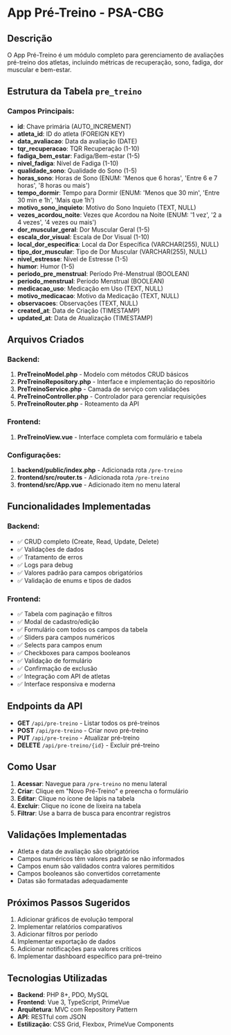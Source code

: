 # App Pré-Treino - PSA-CBG

## Descrição
O App Pré-Treino é um módulo completo para gerenciamento de avaliações pré-treino dos atletas, incluindo métricas de recuperação, sono, fadiga, dor muscular e bem-estar.

## Estrutura da Tabela `pre_treino`

### Campos Principais:
- **id**: Chave primária (AUTO_INCREMENT)
- **atleta_id**: ID do atleta (FOREIGN KEY)
- **data_avaliacao**: Data da avaliação (DATE)
- **tqr_recuperacao**: TQR Recuperação (1-10)
- **fadiga_bem_estar**: Fadiga/Bem-estar (1-5)
- **nivel_fadiga**: Nível de Fadiga (1-10)
- **qualidade_sono**: Qualidade do Sono (1-5)
- **horas_sono**: Horas de Sono (ENUM: 'Menos que 6 horas', 'Entre 6 e 7 horas', '8 horas ou mais')
- **tempo_dormir**: Tempo para Dormir (ENUM: 'Menos que 30 min', 'Entre 30 min e 1h', 'Mais que 1h')
- **motivo_sono_inquieto**: Motivo do Sono Inquieto (TEXT, NULL)
- **vezes_acordou_noite**: Vezes que Acordou na Noite (ENUM: '1 vez', '2 a 4 vezes', '4 vezes ou mais')
- **dor_muscular_geral**: Dor Muscular Geral (1-5)
- **escala_dor_visual**: Escala de Dor Visual (1-10)
- **local_dor_especifica**: Local da Dor Específica (VARCHAR(255), NULL)
- **tipo_dor_muscular**: Tipo de Dor Muscular (VARCHAR(255), NULL)
- **nivel_estresse**: Nível de Estresse (1-5)
- **humor**: Humor (1-5)
- **periodo_pre_menstrual**: Período Pré-Menstrual (BOOLEAN)
- **periodo_menstrual**: Período Menstrual (BOOLEAN)
- **medicacao_uso**: Medicação em Uso (TEXT, NULL)
- **motivo_medicacao**: Motivo da Medicação (TEXT, NULL)
- **observacoes**: Observações (TEXT, NULL)
- **created_at**: Data de Criação (TIMESTAMP)
- **updated_at**: Data de Atualização (TIMESTAMP)

## Arquivos Criados

### Backend:
1. **PreTreinoModel.php** - Modelo com métodos CRUD básicos
2. **PreTreinoRepository.php** - Interface e implementação do repositório
3. **PreTreinoService.php** - Camada de serviço com validações
4. **PreTreinoController.php** - Controlador para gerenciar requisições
5. **PreTreinoRouter.php** - Roteamento da API

### Frontend:
1. **PreTreinoView.vue** - Interface completa com formulário e tabela

### Configurações:
1. **backend/public/index.php** - Adicionada rota `/pre-treino`
2. **frontend/src/router.ts** - Adicionada rota `/pre-treino`
3. **frontend/src/App.vue** - Adicionado item no menu lateral

## Funcionalidades Implementadas

### Backend:
- ✅ CRUD completo (Create, Read, Update, Delete)
- ✅ Validações de dados
- ✅ Tratamento de erros
- ✅ Logs para debug
- ✅ Valores padrão para campos obrigatórios
- ✅ Validação de enums e tipos de dados

### Frontend:
- ✅ Tabela com paginação e filtros
- ✅ Modal de cadastro/edição
- ✅ Formulário com todos os campos da tabela
- ✅ Sliders para campos numéricos
- ✅ Selects para campos enum
- ✅ Checkboxes para campos booleanos
- ✅ Validação de formulário
- ✅ Confirmação de exclusão
- ✅ Integração com API de atletas
- ✅ Interface responsiva e moderna

## Endpoints da API

- **GET** `/api/pre-treino` - Listar todos os pré-treinos
- **POST** `/api/pre-treino` - Criar novo pré-treino
- **PUT** `/api/pre-treino` - Atualizar pré-treino
- **DELETE** `/api/pre-treino/{id}` - Excluir pré-treino

## Como Usar

1. **Acessar**: Navegue para `/pre-treino` no menu lateral
2. **Criar**: Clique em "Novo Pré-Treino" e preencha o formulário
3. **Editar**: Clique no ícone de lápis na tabela
4. **Excluir**: Clique no ícone de lixeira na tabela
5. **Filtrar**: Use a barra de busca para encontrar registros

## Validações Implementadas

- Atleta e data de avaliação são obrigatórios
- Campos numéricos têm valores padrão se não informados
- Campos enum são validados contra valores permitidos
- Campos booleanos são convertidos corretamente
- Datas são formatadas adequadamente

## Próximos Passos Sugeridos

1. Adicionar gráficos de evolução temporal
2. Implementar relatórios comparativos
3. Adicionar filtros por período
4. Implementar exportação de dados
5. Adicionar notificações para valores críticos
6. Implementar dashboard específico para pré-treino

## Tecnologias Utilizadas

- **Backend**: PHP 8+, PDO, MySQL
- **Frontend**: Vue 3, TypeScript, PrimeVue
- **Arquitetura**: MVC com Repository Pattern
- **API**: RESTful com JSON
- **Estilização**: CSS Grid, Flexbox, PrimeVue Components 